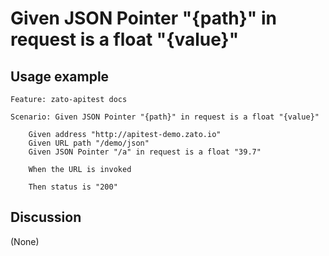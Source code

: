 
Given JSON Pointer "{path}" in request is a float "{value}"
=============================================================================================================

Usage example
-------------

```
Feature: zato-apitest docs

Scenario: Given JSON Pointer "{path}" in request is a float "{value}"

    Given address "http://apitest-demo.zato.io"
    Given URL path "/demo/json"
    Given JSON Pointer "/a" in request is a float "39.7"

    When the URL is invoked

    Then status is "200"
```

Discussion
----------

(None)